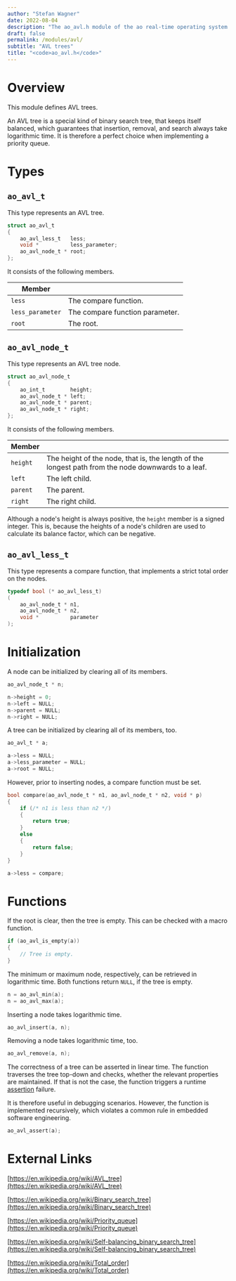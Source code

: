 ```yaml
---
author: "Stefan Wagner"
date: 2022-08-04
description: "The ao_avl.h module of the ao real-time operating system."
draft: false
permalink: /modules/avl/
subtitle: "AVL trees"
title: "<code>ao_avl.h</code>"
---
```


# Overview

This module defines AVL trees. 

An AVL tree is a special kind of binary search tree, that keeps itself balanced, which guarantees that insertion, removal, and search always take logarithmic time. It is therefore a perfect choice when implementing a priority queue.

# Types

## `ao_avl_t`

This type represents an AVL tree.

```c
struct ao_avl_t
{
    ao_avl_less_t   less;
    void *          less_parameter;
    ao_avl_node_t * root;
};
```

It consists of the following members.

| Member | |
|--------|-|
| `less` | The compare function. |
| `less_parameter` | The compare function parameter. |
| `root` | The root. |

## `ao_avl_node_t`

This type represents an AVL tree node.

```c
struct ao_avl_node_t
{
    ao_int_t        height;
    ao_avl_node_t * left;
    ao_avl_node_t * parent;
    ao_avl_node_t * right;
};
```

It consists of the following members.

| Member | |
|--------|-|
| `height` | The height of the node, that is, the length of the longest path from the node downwards to a leaf. |
| `left` | The left child. |
| `parent` | The parent. |
| `right` | The right child. |

Although a node's height is always positive, the `height` member is a signed integer. This is, because the heights of a node's children are used to calculate its balance factor, which can be negative.

## `ao_avl_less_t`

This type represents a compare function, that implements a strict total order on the nodes.

```c
typedef bool (* ao_avl_less_t)
(
    ao_avl_node_t * n1,
    ao_avl_node_t * n2,
    void *          parameter
);
```

# Initialization

A node can be initialized by clearing all of its members.

```c
ao_avl_node_t * n;
```

```c
n->height = 0;
n->left = NULL;
n->parent = NULL;
n->right = NULL;
```

A tree can be initialized by clearing all of its members, too.

```c
ao_avl_t * a;
```

```c
a->less = NULL;
a->less_parameter = NULL;
a->root = NULL;
```

However, prior to inserting nodes, a compare function must be set.

```c
bool compare(ao_avl_node_t * n1, ao_avl_node_t * n2, void * p)
{
    if (/* n1 is less than n2 */)
    {
        return true;
    }
    else
    {
        return false;
    }
}
```

```c
a->less = compare;
```

# Functions

If the root is clear, then the tree is empty. This can be checked with a macro function.

```c
if (ao_avl_is_empty(a))
{
    // Tree is empty.
}
```

The minimum or maximum node, respectively, can be retrieved in logarithmic time. Both functions return `NULL`, if the tree is empty.

```c
n = ao_avl_min(a);
n = ao_avl_max(a);
```

Inserting a node takes logarithmic time.

```c
ao_avl_insert(a, n);
```

Removing a node takes logarithmic time, too.

```c
ao_avl_remove(a, n);
```

The correctness of a tree can be asserted in linear time. The function traverses the tree top-down and checks, whether the relevant properties are maintained. If that is not the case, the function triggers a runtime [assertion](../assertions.md) failure.

It is therefore useful in debugging scenarios. However, the function is implemented recursively, which violates a common rule in embedded software engineering.

```c
ao_avl_assert(a);
```

# External Links

[https://en.wikipedia.org/wiki/AVL_tree](https://en.wikipedia.org/wiki/AVL_tree)

[https://en.wikipedia.org/wiki/Binary_search_tree](https://en.wikipedia.org/wiki/Binary_search_tree)

[https://en.wikipedia.org/wiki/Priority_queue](https://en.wikipedia.org/wiki/Priority_queue)

[https://en.wikipedia.org/wiki/Self-balancing_binary_search_tree](https://en.wikipedia.org/wiki/Self-balancing_binary_search_tree)

[https://en.wikipedia.org/wiki/Total_order](https://en.wikipedia.org/wiki/Total_order)
